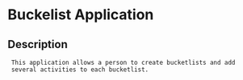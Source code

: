 # Buckelist Application
## Description
     
     This application allows a person to create bucketlists and add
     several activities to each bucketlist.
